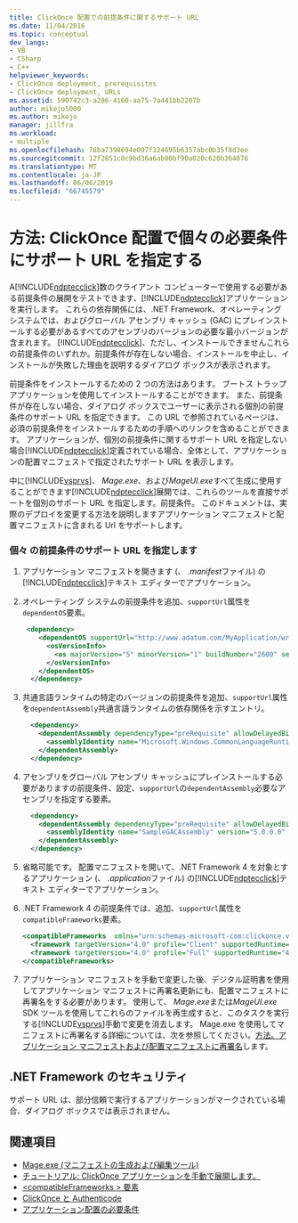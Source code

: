 ```yaml
---
title: ClickOnce 配置での前提条件に関するサポート URL
ms.date: 11/04/2016
ms.topic: conceptual
dev_langs:
- VB
- CSharp
- C++
helpviewer_keywords:
- ClickOnce deployment, prerequisites
- ClickOnce deployment, URLs
ms.assetid: 590742c3-a286-4160-aa75-7a441bb2207b
author: mikejo5000
ms.author: mikejo
manager: jillfra
ms.workload:
- multiple
ms.openlocfilehash: 78ba7398694e097f324695b6357abc0b35f8d3ee
ms.sourcegitcommit: 12f2851c8c9bd36a6ab00bf90a020c620b364076
ms.translationtype: MT
ms.contentlocale: ja-JP
ms.lasthandoff: 06/06/2019
ms.locfileid: "66745579"
---
```

# <a name="how-to-specify-a-support-url-for-individual-prerequisites-in-a-clickonce-deployment"></a>方法: ClickOnce 配置で個々の必要条件にサポート URL を指定する
A[!INCLUDE[ndptecclick](../deployment/includes/ndptecclick_md.md)]数のクライアント コンピューターで使用する必要がある前提条件の展開をテストできます、[!INCLUDE[ndptecclick](../deployment/includes/ndptecclick_md.md)]アプリケーションを実行します。 これらの依存関係には、.NET Framework、オペレーティング システムでは、およびグローバル アセンブリ キャッシュ (GAC) にプレインストールする必要があるすべてのアセンブリのバージョンの必要な最小バージョンが含まれます。 [!INCLUDE[ndptecclick](../deployment/includes/ndptecclick_md.md)]、ただし、インストールできませんこれらの前提条件のいずれか。前提条件が存在しない場合、インストールを中止し、インストールが失敗した理由を説明するダイアログ ボックスが表示されます。

 前提条件をインストールするための 2 つの方法はあります。 ブートス トラップ アプリケーションを使用してインストールすることができます。 また、前提条件が存在しない場合、ダイアログ ボックスでユーザーに表示される個別の前提条件のサポート URL を指定できます。 この URL で参照されているページは、必須の前提条件をインストールするための手順へのリンクを含めることができます。 アプリケーションが、個別の前提条件に関するサポート URL を指定しない場合[!INCLUDE[ndptecclick](../deployment/includes/ndptecclick_md.md)]定義されている場合、全体として、アプリケーションの配置マニフェストで指定されたサポート URL を表示します。

 中に[!INCLUDE[vsprvs](../code-quality/includes/vsprvs_md.md)]、 *Mage.exe*、および*MageUI.exe*すべて生成に使用することができます[!INCLUDE[ndptecclick](../deployment/includes/ndptecclick_md.md)]展開では、これらのツールを直接サポートを個別のサポート URL を指定します。前提条件。 このドキュメントは、実際のデプロイを変更する方法を説明しますアプリケーション マニフェストと配置マニフェストに含まれる Url をサポートします。

### <a name="specify-a-support-url-for-an-individual-prerequisite"></a>個々 の前提条件のサポート URL を指定します

1. アプリケーション マニフェストを開きます (、 *.manifest*ファイル) の[!INCLUDE[ndptecclick](../deployment/includes/ndptecclick_md.md)]テキスト エディターでアプリケーション。

2. オペレーティング システムの前提条件を追加、`supportUrl`属性を`dependentOS`要素。

   ```xml
    <dependency>
       <dependentOS supportUrl="http://www.adatum.com/MyApplication/wrongOSFound.htm">
         <osVersionInfo>
           <os majorVersion="5" minorVersion="1" buildNumber="2600" servicePackMajor="0" servicePackMinor="0" />
         </osVersionInfo>
       </dependentOS>
     </dependency>
   ```

3. 共通言語ランタイムの特定のバージョンの前提条件を追加、`supportUrl`属性を`dependentAssembly`共通言語ランタイムの依存関係を示すエントリ。

   ```xml
     <dependency>
       <dependentAssembly dependencyType="preRequisite" allowDelayedBinding="true" supportUrl=" http://www.adatum.com/MyApplication/wrongClrVersionFound.htm">
         <assemblyIdentity name="Microsoft.Windows.CommonLanguageRuntime" version="4.0.30319.0" />
       </dependentAssembly>
     </dependency>
   ```

4. アセンブリをグローバル アセンブリ キャッシュにプレインストールする必要がありますの前提条件、設定、`supportUrl`の`dependentAssembly`必要なアセンブリを指定する要素。

   ```xml
     <dependency>
       <dependentAssembly dependencyType="preRequisite" allowDelayedBinding="true" supportUrl=" http://www.adatum.com/MyApplication/missingSampleGACAssembly.htm">
         <assemblyIdentity name="SampleGACAssembly" version="5.0.0.0" publicKeyToken="04529dfb5da245c5" processorArchitecture="msil" language="neutral" />
       </dependentAssembly>
     </dependency>
   ```

5. 省略可能です。 配置マニフェストを開いて、.NET Framework 4 を対象とするアプリケーション (、 *.application*ファイル) の[!INCLUDE[ndptecclick](../deployment/includes/ndptecclick_md.md)]テキスト エディターでアプリケーション。

6. .NET Framework 4 の前提条件では、追加、`supportUrl`属性を`compatibleFrameworks`要素。

   ```xml
   <compatibleFrameworks  xmlns="urn:schemas-microsoft-com:clickonce.v2" supportUrl="http://adatum.com/MyApplication/CompatibleFrameworks.htm">
     <framework targetVersion="4.0" profile="Client" supportedRuntime="4.0.30319" />
     <framework targetVersion="4.0" profile="Full" supportedRuntime="4.0.30319" />
   </compatibleFrameworks>
   ```

7. アプリケーション マニフェストを手動で変更した後、デジタル証明書を使用してアプリケーション マニフェストに再署名更新にも、配置マニフェストに再署名をする必要があります。 使用して、 *Mage.exe*または*MageUI.exe* SDK ツールを使用してこれらのファイルを再生成すると、このタスクを実行する[!INCLUDE[vsprvs](../code-quality/includes/vsprvs_md.md)]手動で変更を消去します。 Mage.exe を使用してマニフェストに再署名する詳細については、次を参照してください。[方法。アプリケーション マニフェストおよび配置マニフェストに再署名](../deployment/how-to-re-sign-application-and-deployment-manifests.md)します。

## <a name="net-framework-security"></a>.NET Framework のセキュリティ
 サポート URL は、部分信頼で実行するアプリケーションがマークされている場合、ダイアログ ボックスでは表示されません。

## <a name="see-also"></a>関連項目
- [Mage.exe (マニフェストの生成および編集ツール)](/dotnet/framework/tools/mage-exe-manifest-generation-and-editing-tool)
- [チュートリアル: ClickOnce アプリケーションを手動で展開します。](../deployment/walkthrough-manually-deploying-a-clickonce-application.md)
- [\<compatibleFrameworks > 要素](../deployment/compatibleframeworks-element-clickonce-deployment.md)
- [ClickOnce と Authenticode](../deployment/clickonce-and-authenticode.md)
- [アプリケーション配置の必要条件](../deployment/application-deployment-prerequisites.md)